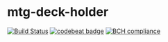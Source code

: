 # mtg-deck-holder

[![Build Status](https://travis-ci.org/daymosik/mtg-card-holder.svg?branch=master)](https://travis-ci.org/daymosik/mtg-card-holder)
[![codebeat badge](https://codebeat.co/badges/e656c153-112e-4c47-b9c9-9773004bbd30)](https://codebeat.co/projects/github-com-daymosik-mtg-card-holder-master)
[![BCH compliance](https://bettercodehub.com/edge/badge/daymosik/mtg-card-holder?branch=master)](https://bettercodehub.com/)

